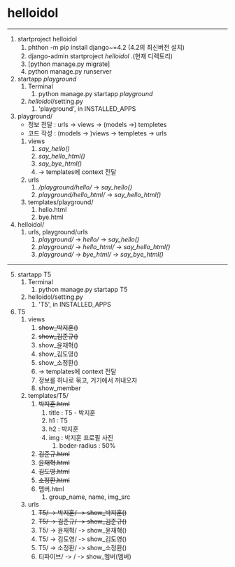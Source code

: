 # helloidol

 - - -

1. startproject helloidol
   1. phthon -m pip install django~=4.2 (4.2의 최신버전 설치)
   2. django-admin startproject _helloidol_ .(현재 디렉토리)
   3. [python manage.py migrate]
   4. python manage.py runserver
2. startapp _playground_
   1. Terminal
      1. python manage.py startapp _playground_
   2. _helloidol_/setting.py
      1. 'playground', in INSTALLED_APPS
3. playground/
   - 정보 전달 : urls -> views -> (models ->) templetes
   - 코드 작성 : (models -> )views -> templetes -> urls
   1. views
      1. _say_hello()_
      2. _say_hello_html()_
      3. _say_bye_html()_
      4. -> templates에 context 전달
   2. urls 
      1. _/playground/hello/_ -> _say_hello()_
      2. _playground/hello_html/_ -> _say_hello_html()_
   3. templates/playground/
      1. hello.html
      2. bye.html
4. helloidol/ 
    1. urls, playground/urls
       1. _playground/_ -> _hello/_ -> _say_hello()_
       2. _playground/_ -> _hello_html/_ -> _say_hello_html()_
       3. _playground/_ -> _bye_html/_ -> _say_bye_html()_

---
5. startapp T5
   1. Terminal
      1. python manage.py startapp T5
   2. helloidol/setting.py
      1. 'T5', in INSTALLED_APPS
6. T5
   1. views
      1. ~~show_박지훈()~~
      2. ~~show_김준규()~~
      3. show_윤재혁()
      4. show_김도영()
      5. show_소정환()
      6. -> templates에 context 전달
      7. 정보를 하나로 묶고, 거기에서 꺼내오자
      8. show_member
   2. templates/T5/
      1. ~~박지훈.html~~
         1. title : T5 - 박지훈
         2. h1 : T5
         3. h2 : 박지훈
         4. img : 박지훈 프로필 사진
            1. boder-radius : 50%
      2. ~~김준규.html~~
      3. ~~윤재혁.html~~
      4. ~~김도영.html~~
      5. ~~소정환.html~~
      6. 멤버.html
         1. group_name, name, img_src
   3. urls
      1. ~~T5/ -> 박지훈/ -> show_박지훈()~~
      2. ~~T5/ -> 김준규/ -> show_김준규()~~
      3. T5/ -> 윤재혁/ -> show_윤재혁()
      4. T5/ -> 김도영/ -> show_김도영()
      5. T5/ -> 소정환/ -> show_소정환()
      6. 티파이브/ -> <member>/ -> show_멤버(멤버)